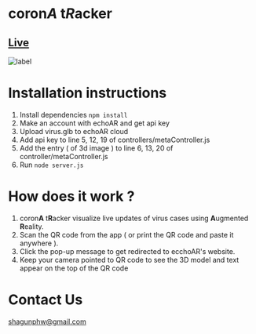 # coron*A* t*R*acker

## [Live](https://corona---tracker.herokuapp.com/)
![label](replay.gif "gif")

# Installation instructions
1. Install dependencies ```npm install```
2. Make an account with echoAR and get api key
3. Upload virus.glb to echoAR cloud
4. Add api key to line 5, 12, 19 of controllers/metaController.js
5. Add the entry ( of 3d image ) to line 6, 13, 20 of controller/metaController.js
5. Run ```node server.js```

# How does it work ?
1. coron**A** t**R**acker visualize live updates of virus cases using **A**ugmented **R**eality.
2. Scan the QR code from the app ( or print the QR code and paste it anywhere ).
3. Click the pop-up message to get redirected to ecchoAR's website.
4. Keep your camera pointed to QR code to see the 3D model and text appear on the top of the QR code

# Contact Us
shagunphw@gmail.com
